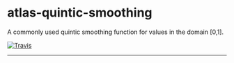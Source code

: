 # atlas-quintic-smoothing

A commonly used quintic smoothing function for values in the domain [0,1].

[![Travis](https://img.shields.io/travis/[username]/[repo].svg)](https://travis-ci.org/[username]/[repo])

---
